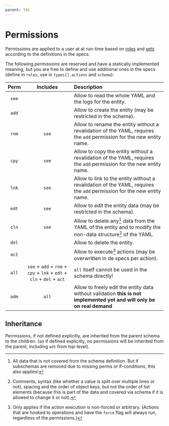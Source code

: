 ```yaml
---
parent: YAC
---
```

# Permissions

Permissions are applied to a user at at run-time based on
[roles](./specs/roles.md) and [sets](./specs/sets.md) according to the
definitions in the specs.

The following *permissions* are reserved and have a statically implemented
meaning, but you are free to define and use additional ones in the specs
(define in `roles`, use in `types[].actions` and `schema`):

| Perm  | Includes | Description |
|:-----:|:--------:|:------------|
| `see` |          | Allow to read the whole YAML and the logs for the entity. |
| `add` |          | Allow to create the entity (may be restricted in the schema). |
| `rnm` | `see`    | Allow to rename the entity without a revalidation of the YAML, requires the `add` permission for the new entity name. |
| `cpy` | `see`    | Allow to copy the entity without a revalidation of the YAML, requires the `add` permission for the new entity name. |
| `lnk` | `see`    | Allow to link to the entity without a revalidation of the YAML, requires the `add` permission for the new entity name. |
| `edt` | `see`    | Allow to edit the entity data (may be restricted in the schema). |
| `cln` | `see`    | Allow to delete any[^1] data from the YAML of the entity and to modify the non-data structure[^2] of the YAML. |
| `del` |          | Allow to delete the entity. |
| `act` |          | Allow to execute[^3] actions (may be overwritten in de specs per action). |
| `all` | `see` + `add` + `rnm` + `cpy` + `lnk` + `edt` + `cln` + `del` + `act` | `all` itself cannot be used in the schema directly! |
| `adm` | `all`    | Allow to freely edit the entity data without validation **this is not implemented yet and will only be on real demand** |

[^1]: All data that is not covered from the schema definition. But if subschemas
      are removed due to missing perms or if-conditions, this also applies!

[^2]: Comments, syntax (like whether a value is split over multiple lines or
      not), spacing and the order of object keys, but not the order of list
      elements (because this is part of the data and covered via schema if it
      is allowed to change it or not).

[^3]: Only applies if the action execution is non-forced or arbitrary. (Actions
      that are hooked to operations and have the `force` flag will always run,
      regardless of the permissions.)

## Inheritance

Permissions, if not defined explicitly, are inherited from the parent schema to
the children. (so if defined explicitly, no permissions will be inherited from
the parent, including `edt` from top-level).
